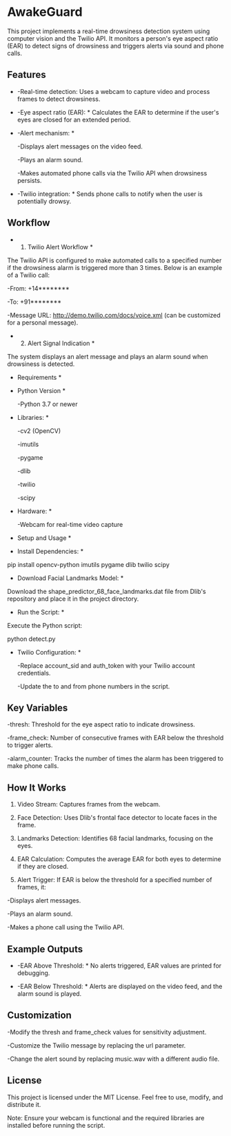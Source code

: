 # AwakeGuard #

This project implements a real-time drowsiness detection system using computer vision and the Twilio API. It monitors a person's eye aspect ratio (EAR) to detect signs of drowsiness and triggers alerts via sound and phone calls.

## Features ##

* -Real-time detection: Uses a webcam to capture video and process frames to detect drowsiness.

* -Eye aspect ratio (EAR): * Calculates the EAR to determine if the user's eyes are closed for an extended period.

* -Alert mechanism: *

  -Displays alert messages on the video feed.

  -Plays an alarm sound.

  -Makes automated phone calls via the Twilio API when drowsiness persists.

* -Twilio integration: * Sends phone calls to notify when the user is potentially drowsy.

## Workflow ##

* 1. Twilio Alert Workflow *

The Twilio API is configured to make automated calls to a specified number if the drowsiness alarm is triggered more than 3 times. Below is an example of a Twilio call:

  -From: +14********

  -To: +91********

  -Message URL: http://demo.twilio.com/docs/voice.xml (can be customized for a personal message).


* 2. Alert Signal Indication *

The system displays an alert message and plays an alarm sound when drowsiness is detected.


* Requirements *

* Python Version *

  -Python 3.7 or newer

* Libraries: *

  -cv2 (OpenCV)

  -imutils

  -pygame

  -dlib

  -twilio

  -scipy

* Hardware: *

  -Webcam for real-time video capture

* Setup and Usage *

* Install Dependencies: *

pip install opencv-python imutils pygame dlib twilio scipy

* Download Facial Landmarks Model: *

Download the shape_predictor_68_face_landmarks.dat file from Dlib's repository and place it in the project directory.

* Run the Script: *

Execute the Python script:

python detect.py

* Twilio Configuration: *

  -Replace account_sid and auth_token with your Twilio account credentials.

  -Update the to and from phone numbers in the script.

## Key Variables ##

  -thresh: Threshold for the eye aspect ratio to indicate drowsiness.

  -frame_check: Number of consecutive frames with EAR below the threshold to trigger alerts.

  -alarm_counter: Tracks the number of times the alarm has been triggered to make phone calls.

## How It Works ##

1. Video Stream: Captures frames from the webcam.

2. Face Detection: Uses Dlib's frontal face detector to locate faces in the frame.

3. Landmarks Detection: Identifies 68 facial landmarks, focusing on the eyes.

4. EAR Calculation: Computes the average EAR for both eyes to determine if they are closed.

5. Alert Trigger: If EAR is below the threshold for a specified number of frames, it:

  -Displays alert messages.

  -Plays an alarm sound.

  -Makes a phone call using the Twilio API.

## Example Outputs ##

* -EAR Above Threshold: * No alerts triggered, EAR values are printed for debugging.

* -EAR Below Threshold: * Alerts are displayed on the video feed, and the alarm sound is played.

## Customization ##

  -Modify the thresh and frame_check values for sensitivity adjustment.

  -Customize the Twilio message by replacing the url parameter.

  -Change the alert sound by replacing music.wav with a different audio file.


## License ##
This project is licensed under the MIT License. Feel free to use, modify, and distribute it.

Note: Ensure your webcam is functional and the required libraries are installed before running the script.


